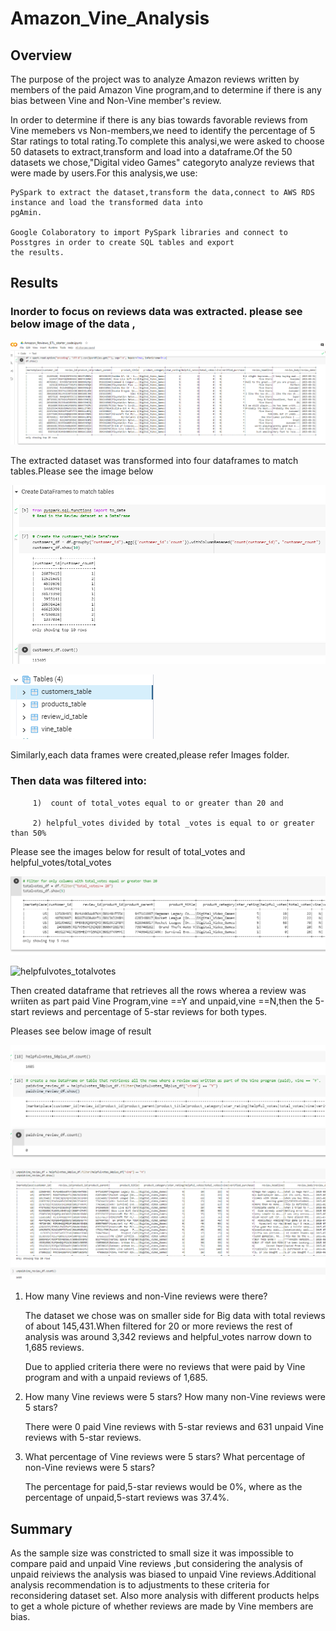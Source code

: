 # Amazon_Vine_Analysis

## Overview

The purpose of the project was to analyze Amazon reviews written by members of the paid Amazon Vine program,and to determine if there is any bias between Vine and Non-Vine member's review.

In order to determine if there is any bias towards favorable reviews from Vine memebers vs Non-members,we need to identify the percentage of 5 Star ratings to total rating.To complete this analysi,we were asked to choose 50 datasets to extract,transform and load into a dataframe.Of the 50 datasets we chose,"Digital video Games" categoryto analyze reviews that were made by users.For this analysis,we use:

    PySpark to extract the dataset,transform the data,connect to AWS RDS instance and load the transformed data into
    pgAmin.
    
    Google Colaboratory to import PySpark libraries and connect to Posstgres in order to create SQL tables and export
    the results.
    
    
   ## Results
   
  ### Inorder to focus on reviews data was extracted. please see below image of the data ,
   
   ![Amazon_data_deliverable_1.png](Images/Amazon_data_deliverable_1.png)
   
   The extracted dataset was transformed into four dataframes to match tables.Please see the image below
   
   ![customer_table_deliverable_1.png](Images/customer_table_deliverable_1.png)

   ![pg_admin_tables_deliverable_1.png](Images/pg_admin_tables_deliverable_1.png)
   
   Similarly,each data frames were created,please refer Images folder.
   
   ### Then data was filtered into:
    
         1)  count of total_votes equal to or greater than 20 and
         
         2) helpful_votes divided by total _votes is equal to or greater than 50%
         
  Please see the images below for  result of total_votes and helpful_votes/total_votes 
  
  
  
  ![total_votes_filter20_deli_2.png](Images/total_votes_filter20_deli_2.png)
    
     
 ![helpfulvotes_totalvotes](https://user-images.githubusercontent.com/92768044/159162729-3e7dafda-f049-4797-ac9d-22a4007f5814.png)
 
 Then created dataframe that retrieves all the rows wherea a review was wriiten as part paid Vine Program,vine ==Y and unpaid,vine ==N,then the 5-start reviews and
 percentage of 5-star reviews for both types.
 
 Pleases see below image of result
 
 
 ![paidvine_review_deliverable_2.png](Images/paidvine_review_deliverable_2.png)
 
 
 ![unpaid_review.png](Images/unpaid_review.png)
 
 
1) How many Vine reviews and non-Vine reviews were there?

    The dataset we chose was on smaller side for Big data with total reviews of about 145,431.When filtered for 20 or more  reviews the rest of analysis was around
    3,342 reviews and helpful_votes narrow down to 1,685 reviews.

    Due to applied criteria there were no reviews that were paid by Vine program and with a unpaid reviews of 1,685.

 
2) How many Vine reviews were 5 stars? How many non-Vine reviews were 5 stars?

    There were 0 paid Vine reviews with 5-star reviews and 631 unpaid Vine reviews with 5-star reviews.

3) What percentage of Vine reviews were 5 stars? What percentage of non-Vine reviews were 5 stars?

    The percentage for paid,5-star reviews would be 0%, where as the percentage of unpaid,5-start reviews was 37.4%.
   
 ## Summary
   
As the sample size was constricted to small size it was impossible to compare paid and unpaid Vine reviews ,but considering the analysis of unpaid reiviews the analysis was biased to unpaid Vine reviews.Additional analysis recommendation is to adjustments to these criteria for reconsidering dataset set. Also more analysis with different products  helps to get a whole picture  of whether reviews are made by Vine members are bias.
 
 

      
     
     
   
   
   
   
   
   
